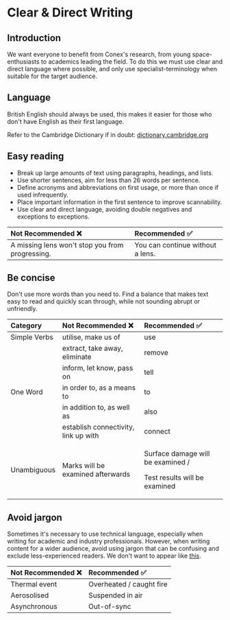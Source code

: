 # Clear & Direct Writing

## Introduction

We want everyone to benefit from Conex's research, from young space-enthusiasts to academics leading the field. To do this we must use clear and direct language where possible, and only use specialist-terminology when suitable for the target audience.

## Language

British English should always be used, this makes it easier for those who don't have English as their first language.

Refer to the Cambridge Dictionary if in doubt: [dictionary.cambridge.org](https://dictionary.cambridge.org/)

## Easy reading

* Break up large amounts of text using paragraphs, headings, and lists.
* Use shorter sentences, aim for less than 26 words per sentence.
* Define acronyms and abbreviations on first usage, or more than once if used infrequently.
* Place important information in the first sentence to improve scannability.
* Use clear and direct language, avoiding double negatives and exceptions to exceptions. 

| Not Recommended ❌ | Recommended ✅ |
| :--- | :--- |
| A missing lens won't stop you from progressing. | You can continue without a lens. |

## **Be concise**

Don't use more words than you need to. Find a balance that makes text easy to read and quickly scan through, while not sounding abrupt or unfriendly.

<table>
  <thead>
    <tr>
      <th style="text-align:left">Category</th>
      <th style="text-align:left">Not Recommended &#x274C;</th>
      <th style="text-align:left">Recommended &#x2705;</th>
    </tr>
  </thead>
  <tbody>
    <tr>
      <td style="text-align:left">Simple Verbs</td>
      <td style="text-align:left">utilise, make us of</td>
      <td style="text-align:left">use</td>
    </tr>
    <tr>
      <td style="text-align:left"></td>
      <td style="text-align:left">extract, take away, eliminate</td>
      <td style="text-align:left">remove</td>
    </tr>
    <tr>
      <td style="text-align:left"></td>
      <td style="text-align:left">inform, let know, pass on</td>
      <td style="text-align:left">tell</td>
    </tr>
    <tr>
      <td style="text-align:left">One Word</td>
      <td style="text-align:left">in order to, as a means to</td>
      <td style="text-align:left">to</td>
    </tr>
    <tr>
      <td style="text-align:left"></td>
      <td style="text-align:left">in addition to, as well as</td>
      <td style="text-align:left">also</td>
    </tr>
    <tr>
      <td style="text-align:left"></td>
      <td style="text-align:left">establish connectivity, link up with</td>
      <td style="text-align:left">connect</td>
    </tr>
    <tr>
      <td style="text-align:left">Unambiguous</td>
      <td style="text-align:left">Marks will be examined afterwards</td>
      <td style="text-align:left">
        <p>Surface damage will be examined /</p>
        <p>Test results will be examined</p>
      </td>
    </tr>
  </tbody>
</table>

## Avoid jargon

Sometimes it's necessary to use technical language, especially when writing for academic and industry professionals. However, when writing content for a wider audience, avoid using jargon that can be confusing and exclude less-experienced readers. We don't want to appear like [this](https://www.youtube.com/watch?v=aW2LvQUcwqc).

| Not Recommended ❌ | Recommended ✅ |
| :--- | :--- |
| Thermal event | Overheated / caught fire |
| Aerosolised | Suspended in air |
| Asynchronous | Out-of-sync |

